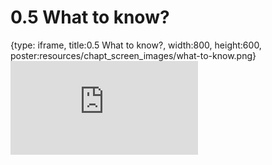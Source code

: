 # 0.5 What to know?
 
{type: iframe, title:0.5 What to know?, width:800, height:600, poster:resources/chapt_screen_images/what-to-know.png}
![](https://vgaysin1.github.io/CURE-MicrobialMysteries-test/what-to-know.html)
 

 
